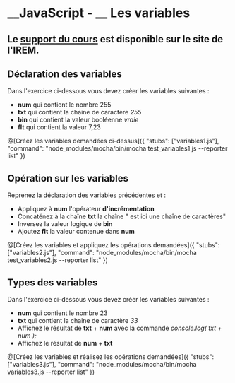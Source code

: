 # __JavaScript - __ Les variables


## Le [support du cours](http://ens-info.irem.univ-mrs.fr/wp-content/uploads/05_javascript_debut.pdf) est disponible sur le site de l'IREM.  



## Déclaration des variables

Dans l'exercice ci-dessous vous devez créer les variables suivantes : 
- __num__ qui contient le nombre 255  
- __txt__ qui contient la chaine de caractère *255*  
- __bin__ qui contient la valeur booléenne *vraie*  
- __flt__ qui contient la valeur 7,23  

@[Créez les variables demandées ci-dessus]({ "stubs": ["variables1.js"], "command": "node_modules/mocha/bin/mocha test_variables1.js --reporter list" })

## Opération sur les variables

Reprenez la déclaration des variables précédentes et :
- Appliquez à __num__ l'opérateur __d'incrémentation__  
- Concaténez à la chaîne __txt__ la chaîne " est ici une chaîne de caractères"  
- Inversez la valeur logique de __bin__  
- Ajoutez __flt__ la valeur contenue dans __num__  

@[Créez les variables et appliquez les opérations demandées]({ "stubs": ["variables2.js"], "command": "node_modules/mocha/bin/mocha test_variables2.js --reporter list" })

## Types des variables

Dans l'exercice ci-dessous vous devez créer les variables suivantes : 
- __num__ qui contient le nombre 23  
- __txt__ qui contient la chaine de caractère *33*  
- Affichez le résultat de __txt__ + __num__ avec la commande _console.log( txt + num );_
- Affichez le résultat de __num__ + __txt__

@[Créez les variables et réalisez les opérations demandées]({ "stubs": ["variables3.js"], "command": "node_modules/mocha/bin/mocha variables3.js --reporter list" })

